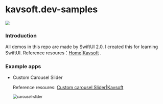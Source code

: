 # kavsoft.dev-samples

<img src="/Users/liuyonggang/Documents/GitHub/kavsoft.dev-samples/Screenshots/swiftui-badge.jpg" style="zoom:80%;" />

 

### Introduction

All demos in this repo are made by SwiftUI 2.0. I created this for learning SwiftUI. Reference resoures：[Home|Kavsoft](https://kavsoft.dev) .

### Example apps

- Custom Carousel Slider

  Reference resoures: [Custom carousel Slider|Kavsoft](https://kavsoft.dev/SwiftUI_2.0/Custom_Carousel_Slider)

  <img src="/Users/liuyonggang/Documents/GitHub/kavsoft.dev-samples/Screenshots/custom-carousel-slider.gif" alt="carousel-slider" style="zoom:80%;" />

  



















